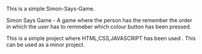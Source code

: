 This is a simple Simon-Says-Game.

Simon Says Game - A game where the  person has the remember the order in  which the user has to remmeber which colour button has been pressed.

This is a simple project where HTML,CSS,JAVASCRIPT has been used .
This can be used as a minor project. 

